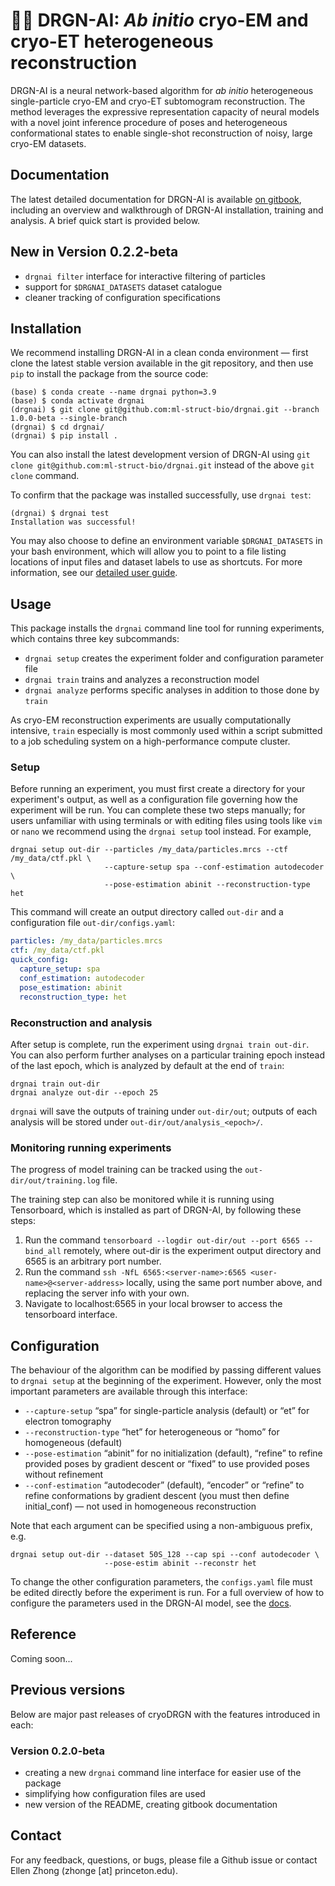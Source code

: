 # :dragon::robot: DRGN-AI: _Ab initio_ cryo-EM and cryo-ET heterogeneous reconstruction #

DRGN-AI is a neural network-based algorithm for _ab initio_ heterogeneous single-particle cryo-EM and cryo-ET subtomogram reconstruction. The
method leverages the expressive representation capacity of neural models with a novel joint inference procedure of poses and heterogeneous conformational states to enable single-shot reconstruction of noisy, large cryo-EM datasets. 

## Documentation ##

The latest detailed documentation for DRGN-AI is available [on gitbook](https://ez-lab.gitbook.io/drgn-ai/), 
including an overview and walkthrough of DRGN-AI installation, training and analysis. A brief quick start is
provided below.

## New in Version 0.2.2-beta ##

 - `drgnai filter` interface for interactive filtering of particles
 - support for `$DRGNAI_DATASETS` dataset catalogue
 - cleaner tracking of configuration specifications


## Installation ##

We recommend installing DRGN-AI in a clean conda environment — first clone the latest stable version available in 
the git repository, and then use `pip` to install the package from the source code:

    (base) $ conda create --name drgnai python=3.9
    (base) $ conda activate drgnai
    (drgnai) $ git clone git@github.com:ml-struct-bio/drgnai.git --branch 1.0.0-beta --single-branch
    (drgnai) $ cd drgnai/
    (drgnai) $ pip install . 

You can also install the latest development version of DRGN-AI using
`git clone git@github.com:ml-struct-bio/drgnai.git` instead of the above `git clone` command.

To confirm that the package was installed successfully, use `drgnai test`:

```
(drgnai) $ drgnai test
Installation was successful!
```

You may also choose to define an environment variable `$DRGNAI_DATASETS` in your bash environment, which will allow you
to point to a file listing locations of input files and dataset labels to use as shortcuts. For more information, 
see our [detailed user guide](https://ez-lab.gitbook.io/drgn-ai/).


## Usage ##

This package installs the `drgnai` command line tool for running experiments, which contains three key subcommands:

 - `drgnai setup` creates the experiment folder and configuration parameter file
 - `drgnai train` trains and analyzes a reconstruction model
 - `drgnai analyze` performs specific analyses in addition to those done by `train`

As cryo-EM reconstruction experiments are usually computationally intensive, `train` especially is most
commonly used within a script submitted to a job scheduling system on a high-performance compute cluster.


### Setup ###

Before running an experiment, you must first create a directory for your experiment's output, as well as a configuration
file governing how the experiment will be run. You can complete these two steps manually; for users unfamiliar with
using terminals or with editing files using tools like `vim` or `nano` we recommend using the `drgnai setup` tool 
instead. For example,

```
drgnai setup out-dir --particles /my_data/particles.mrcs --ctf /my_data/ctf.pkl \
                     --capture-setup spa --conf-estimation autodecoder \
                     --pose-estimation abinit --reconstruction-type het                               
```

This command will create an output directory called `out-dir` and a configuration file `out-dir/configs.yaml`:

```yaml
particles: /my_data/particles.mrcs
ctf: /my_data/ctf.pkl
quick_config:
  capture_setup: spa
  conf_estimation: autodecoder
  pose_estimation: abinit
  reconstruction_type: het
```


### Reconstruction and analysis ###

After setup is complete, run the experiment using `drgnai train out-dir`. You can also perform further
analyses on a particular training epoch instead of the last epoch, which is analyzed by default at the end of `train`:

```
drgnai train out-dir
drgnai analyze out-dir --epoch 25
```

`drgnai` will save the outputs of training under `out-dir/out`; outputs of each analysis will be stored under 
`out-dir/out/analysis_<epoch>/`.


### Monitoring running experiments ###

The progress of model training can be tracked using the `out-dir/out/training.log` file.

The training step can also be monitored while it is running using Tensorboard, which is installed as part of DRGN-AI,
by following these steps:

1. Run the command `tensorboard --logdir out-dir/out --port 6565 --bind_all` remotely, where out-dir is the experiment 
output directory and 6565 is an arbitrary port number.
2. Run the command `ssh -NfL 6565:<server-name>:6565 <user-name>@<server-address>` locally, using the same port number 
   above, and replacing the server info with your own.
3. Navigate to localhost:6565 in your local browser to access the tensorboard interface.


## Configuration ##

The behaviour of the algorithm can be modified by passing different values to `drgnai setup` at the beginning of the
experiment. However, only the most important parameters are available through this interface:

 - `--capture-setup` “spa” for single-particle analysis (default) or “et” for electron tomography
 - `--reconstruction-type` “het” for heterogeneous or “homo” for homogeneous (default)
 - `--pose-estimation` “abinit” for no initialization (default), “refine” to refine provided poses by gradient
                       descent or “fixed” to use provided poses without refinement
 - `--conf-estimation` “autodecoder” (default), “encoder” or “refine” to refine conformations by
                       gradient descent (you must then define initial_conf) — not used in homogeneous reconstruction

Note that each argument can be specified using a non-ambiguous prefix, e.g.
```
drgnai setup out-dir --dataset 50S_128 --cap spi --conf autodecoder \
                     --pose-estim abinit --reconstr het
```

To change the other configuration parameters, the `configs.yaml` file must be edited directly before the experiment
is run. For a full overview of how to configure the parameters used in the DRGN-AI model, see the
[docs](https://ez-lab.gitbook.io/drgn-ai/configuration).


## Reference ##

Coming soon...

## Previous versions ##

Below are major past releases of cryoDRGN with the features introduced in each:

### Version 0.2.0-beta ###

 - creating a new `drgnai` command line interface for easier use of the package
 - simplifying how configuration files are used
 - new version of the README, creating gitbook documentation


## Contact ##

For any feedback, questions, or bugs, please file a Github issue or contact Ellen Zhong (zhonge [at] princeton.edu).

